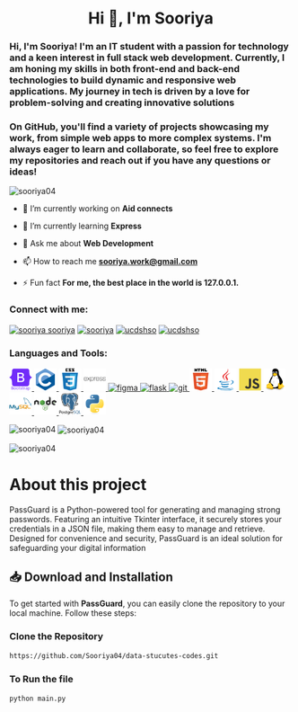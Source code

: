<h1 align="center">Hi 👋, I'm Sooriya</h1>
<h3 >Hi, I'm Sooriya! I'm an IT student with a passion for technology and a keen interest in full stack web development. Currently, I am honing my skills in both front-end and back-end technologies to build dynamic and responsive web applications. My journey in tech is driven by a love for problem-solving and creating innovative solutions</h3>
<h3>On GitHub, you'll find a variety of projects showcasing my work, from simple web apps to more complex systems. I'm always eager to learn and collaborate, so feel free to explore my repositories and reach out if you have any questions or ideas!</h3>
<p align="left"> <img src="https://komarev.com/ghpvc/?username=sooriya04&label=Profile%20views&color=0e75b6&style=flat" alt="sooriya04" /> </p>

- 🔭 I’m currently working on **Aid connects** <br>

- 🌱 I’m currently learning **Express**<br>

- 💬 Ask me about **Web Development**<br>

- 📫 How to reach me **sooriya.work@gmail.com**<br>

- ⚡ Fun fact **For me, the best place in the world is 127.0.0.1.**<br>

<h3 align="left">Connect with me:</h3>
<p align="left">
<a href="https://linkedin.com/in/sooriya sooriya" target="blank"><img align="center" src="https://raw.githubusercontent.com/rahuldkjain/github-profile-readme-generator/master/src/images/icons/Social/linked-in-alt.svg" alt="sooriya sooriya" height="30" width="40" /></a>
<a href="https://stackoverflow.com/users/sooriya" target="blank"><img align="center" src="https://raw.githubusercontent.com/rahuldkjain/github-profile-readme-generator/master/src/images/icons/Social/stack-overflow.svg" alt="sooriya" height="30" width="40" /></a>
<a href="https://instagram.com/ucdshso" target="blank"><img align="center" src="https://raw.githubusercontent.com/rahuldkjain/github-profile-readme-generator/master/src/images/icons/Social/instagram.svg" alt="ucdshso" height="30" width="40" /></a>
<a href="https://discord.gg/ucdshso" target="blank"><img align="center" src="https://raw.githubusercontent.com/rahuldkjain/github-profile-readme-generator/master/src/images/icons/Social/discord.svg" alt="ucdshso" height="30" width="40" /></a>
</p>

<h3 align="left">Languages and Tools:</h3>
<p align="left"> <a href="https://getbootstrap.com" target="_blank" rel="noreferrer"> <img src="https://raw.githubusercontent.com/devicons/devicon/master/icons/bootstrap/bootstrap-plain-wordmark.svg" alt="bootstrap" width="40" height="40"/> </a> <a href="https://www.cprogramming.com/" target="_blank" rel="noreferrer"> <img src="https://raw.githubusercontent.com/devicons/devicon/master/icons/c/c-original.svg" alt="c" width="40" height="40"/> </a> <a href="https://www.w3schools.com/css/" target="_blank" rel="noreferrer"> <img src="https://raw.githubusercontent.com/devicons/devicon/master/icons/css3/css3-original-wordmark.svg" alt="css3" width="40" height="40"/> </a> <a href="https://expressjs.com" target="_blank" rel="noreferrer"> <img src="https://raw.githubusercontent.com/devicons/devicon/master/icons/express/express-original-wordmark.svg" alt="express" width="40" height="40"/> </a> <a href="https://www.figma.com/" target="_blank" rel="noreferrer"> <img src="https://www.vectorlogo.zone/logos/figma/figma-icon.svg" alt="figma" width="40" height="40"/> </a> <a href="https://flask.palletsprojects.com/" target="_blank" rel="noreferrer"> <img src="https://www.vectorlogo.zone/logos/pocoo_flask/pocoo_flask-icon.svg" alt="flask" width="40" height="40"/> </a> <a href="https://git-scm.com/" target="_blank" rel="noreferrer"> <img src="https://www.vectorlogo.zone/logos/git-scm/git-scm-icon.svg" alt="git" width="40" height="40"/> </a> <a href="https://www.w3.org/html/" target="_blank" rel="noreferrer"> <img src="https://raw.githubusercontent.com/devicons/devicon/master/icons/html5/html5-original-wordmark.svg" alt="html5" width="40" height="40"/> </a> <a href="https://www.java.com" target="_blank" rel="noreferrer"> <img src="https://raw.githubusercontent.com/devicons/devicon/master/icons/java/java-original.svg" alt="java" width="40" height="40"/> </a> <a href="https://developer.mozilla.org/en-US/docs/Web/JavaScript" target="_blank" rel="noreferrer"> <img src="https://raw.githubusercontent.com/devicons/devicon/master/icons/javascript/javascript-original.svg" alt="javascript" width="40" height="40"/> </a> <a href="https://www.linux.org/" target="_blank" rel="noreferrer"> <img src="https://raw.githubusercontent.com/devicons/devicon/master/icons/linux/linux-original.svg" alt="linux" width="40" height="40"/> </a> <a href="https://www.mysql.com/" target="_blank" rel="noreferrer"> <img src="https://raw.githubusercontent.com/devicons/devicon/master/icons/mysql/mysql-original-wordmark.svg" alt="mysql" width="40" height="40"/> </a> <a href="https://nodejs.org" target="_blank" rel="noreferrer"> <img src="https://raw.githubusercontent.com/devicons/devicon/master/icons/nodejs/nodejs-original-wordmark.svg" alt="nodejs" width="40" height="40"/> </a> <a href="https://www.postgresql.org" target="_blank" rel="noreferrer"> <img src="https://raw.githubusercontent.com/devicons/devicon/master/icons/postgresql/postgresql-original-wordmark.svg" alt="postgresql" width="40" height="40"/> </a> <a href="https://www.python.org" target="_blank" rel="noreferrer"> <img src="https://raw.githubusercontent.com/devicons/devicon/master/icons/python/python-original.svg" alt="python" width="40" height="40"/> </a> </p>

<p><img align="left" src="https://github-readme-stats.vercel.app/api/top-langs?username=sooriya04&show_icons=true&locale=en&layout=compact" alt="sooriya04" /></p>

<p>&nbsp;<img align="center" src="https://github-readme-stats.vercel.app/api?username=sooriya04&show_icons=true&locale=en" alt="sooriya04" /></p>

<p><img align="center" src="https://github-readme-streak-stats.herokuapp.com/?user=sooriya04&" alt="sooriya04" /></p>

<h1>About this project</h1>
PassGuard is a Python-powered tool for generating and managing strong passwords. Featuring an intuitive Tkinter interface, it securely stores your credentials in a JSON file, making them easy to manage and retrieve. Designed for convenience and security, PassGuard is an ideal solution for safeguarding your digital information

## 📥 Download and Installation

To get started with **PassGuard**, you can easily clone the repository to your local machine. Follow these steps:

### Clone the Repository

```bash
https://github.com/Sooriya04/data-stucutes-codes.git
```
### To Run the file
```bash
python main.py
```

